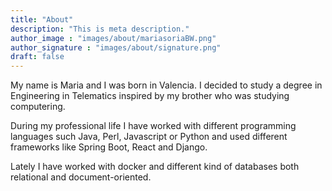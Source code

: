 ```yaml
---
title: "About"
description: "This is meta description."
author_image : "images/about/mariasoriaBW.png"
author_signature : "images/about/signature.png"
draft: false
---
```


My name is Maria and I was born in Valencia. I decided to study a degree 
in Engineering in Telematics inspired by my brother who was studying computering.

During my professional life I have worked with different programming languages such Java, 
Perl, Javascript or Python and used different frameworks like Spring Boot, React and Django.

Lately I have worked with docker and different kind of databases both relational and document-oriented. 
